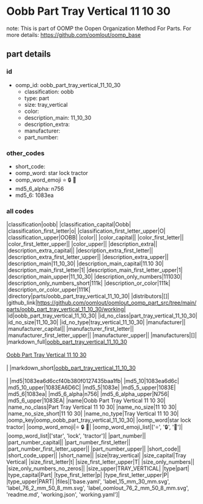 # Oobb Part Tray Vertical 11 10 30  

note: This is part of OOMP the Oopen Organization Method For Parts. For more details: https://github.com/oomlout/oomp_base

##  part details





### id
* oomp_id: oobb_part_tray_vertical_11_10_30
  * classification: oobb
  * type: part
  * size: tray_vertical
  * color: 
  * description_main: 11_10_30
  * description_extra: 
  * manufacturer: 
  * part_number: 

### other_codes
* short_code: 
* oomp_word: star lock tractor
* oomp_word_emoji :star: :lock: :tractor:
* md5_6_alpha: n756
* md5_6: 1083ea

### all codes 
|classification|oobb|
|classification_capital|Oobb|
|classification_first_letter|o|
|classification_first_letter_upper|O|
|classification_upper|OOBB|
|color||
|color_capital||
|color_first_letter||
|color_first_letter_upper||
|color_upper||
|description_extra||
|description_extra_capital||
|description_extra_first_letter||
|description_extra_first_letter_upper||
|description_extra_upper||
|description_main|11_10_30|
|description_main_capital|11.10 30|
|description_main_first_letter|1|
|description_main_first_letter_upper|1|
|description_main_upper|11_10_30|
|description_only_numbers|111030|
|description_only_numbers_short|111k|
|description_or_color|111k|
|description_or_color_upper|111K|
|directory|parts/oobb_part_tray_vertical_11_10_30|
|distributors|[]|
|github_link|https://github.com/oomlout/oomlout_oomp_part_src/tree/main/parts/oobb_part_tray_vertical_11_10_30/working|
|id|oobb_part_tray_vertical_11_10_30|
|id_no_class|part_tray_vertical_11_10_30|
|id_no_size|11_10_30|
|id_no_type|tray_vertical_11_10_30|
|manufacturer||
|manufacturer_capital||
|manufacturer_first_letter||
|manufacturer_first_letter_upper||
|manufacturer_upper||
|manufacturers|[]|
|markdown_full|[oobb_part_tray_vertical_11_10_30](https://github.com/oomlout/oomlout_oomp_part_src/tree/main/parts/oobb_part_tray_vertical_11_10_30/working)<br>[](https://github.com/oomlout/oomlout_oomp_part_src/tree/main/parts/oobb_part_tray_vertical_11_10_30/working)<br>[Oobb Part Tray Vertical 11 10 30](https://github.com/oomlout/oomlout_oomp_part_src/tree/main/parts/oobb_part_tray_vertical_11_10_30/working)<br><br>|
|markdown_short|[oobb_part_tray_vertical_11_10_30](https://github.com/oomlout/oomlout_oomp_part_src/tree/main/parts/oobb_part_tray_vertical_11_10_30/working)<br><br>|
|md5|1083ea6d6ccf40b380f0127435baa1fb|
|md5_10|1083ea6d6c|
|md5_10_upper|1083EA6D6C|
|md5_5|1083e|
|md5_5_upper|1083E|
|md5_6|1083ea|
|md5_6_alpha|n756|
|md5_6_alpha_upper|N756|
|md5_6_upper|1083EA|
|name|Oobb Part Tray Vertical 11 10 30|
|name_no_class|Part Tray Vertical 11 10 30|
|name_no_size|11 10 30|
|name_no_size_short|11 10 30|
|name_no_type|Tray Vertical 11 10 30|
|oomp_key|oomp_oobb_part_tray_vertical_11_10_30|
|oomp_word|star lock tractor|
|oomp_word_emoji|:star: :lock: :tractor:|
|oomp_word_emoji_list|[':star:', ':lock:', ':tractor:']|
|oomp_word_list|['star', 'lock', 'tractor']|
|part_number||
|part_number_capital||
|part_number_first_letter||
|part_number_first_letter_upper||
|part_number_upper||
|short_code||
|short_code_upper||
|short_name||
|size|tray_vertical|
|size_capital|Tray Vertical|
|size_first_letter|t|
|size_first_letter_upper|T|
|size_only_numbers||
|size_only_numbers_no_zeros||
|size_upper|TRAY_VERTICAL|
|type|part|
|type_capital|Part|
|type_first_letter|p|
|type_first_letter_upper|P|
|type_upper|PART|
|files|['base.yaml', 'label_15_mm_30_mm.svg', 'label_76_2_mm_50_8_mm.svg', 'label_oomlout_76_2_mm_50_8_mm.svg', 'readme.md', 'working.json', 'working.yaml']|
